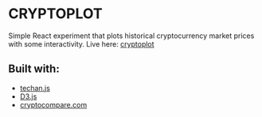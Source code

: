 # CRYPTOPLOT

Simple React experiment that plots historical cryptocurrency market prices with some interactivity.
Live here: [cryptoplot](https://ajsantander.github.io/cryptoplot)

## Built with:
* [techan.js](https://github.com/andredumas/techan.js)
* [D3.js](https://github.com/d3/d3)
* [cryptocompare.com](https://www.cryptocompare.com)